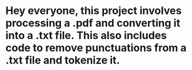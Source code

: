# Hey everyone, this project involves processing a .pdf and converting it into a .txt file. This also includes code to remove punctuations from a .txt file and tokenize it.
